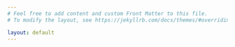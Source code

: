 ```yaml
---
# Feel free to add content and custom Front Matter to this file.
# To modify the layout, see https://jekyllrb.com/docs/themes/#overriding-theme-defaults

layout: default
---
```






<style>
.bg--green{
  background-color: green;
}
</style>